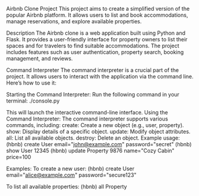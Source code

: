 Airbnb Clone Project
This project aims to create a simplified version of the popular Airbnb platform. It allows users to list and book accommodations, manage reservations, and explore available properties.

Description
The Airbnb clone is a web application built using Python and Flask. It provides a user-friendly interface for property owners to list their spaces and for travelers to find suitable accommodations. The project includes features such as user authentication, property search, booking management, and reviews.

Command Interpreter
The command interpreter is a crucial part of the project. It allows users to interact with the application via the command line. Here’s how to use it:

Starting the Command Interpreter:
Run the following command in your terminal:
./console.py

This will launch the interactive command-line interface.
Using the Command Interpreter:
The command interpreter supports various commands, including:
create: Create a new object (e.g., user, property).
show: Display details of a specific object.
update: Modify object attributes.
all: List all available objects.
destroy: Delete an object.
Example usage:
(hbnb) create User email="john@example.com" password="secret"
(hbnb) show User 12345
(hbnb) update Property 9876 name="Cozy Cabin" price=100

Examples:
To create a new user:
(hbnb) create User email="alice@example.com" password="secure123"

To list all available properties:
(hbnb) all Property
